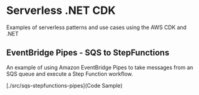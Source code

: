 # Serverless .NET CDK

Examples of serverless patterns and use cases using the AWS CDK and .NET

## EventBridge Pipes - SQS to StepFunctions

An example of using Amazon EventBridge Pipes to take messages from an SQS queue and execute a Step Function workflow.

[./src/sqs-stepfunctions-pipes](Code Sample)
